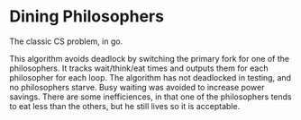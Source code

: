 # Dining Philosophers

The classic CS problem, in go.

This algorithm avoids deadlock by switching the primary fork for one of the philosophers. It tracks wait/think/eat times and outputs them for each philosopher for each loop. The algorithm has not deadlocked in testing, and no philosophers starve. Busy waiting was avoided to increase power savings. There are some inefficiences, in that one of the philosophers tends to eat less than the others, but he still lives so it is acceptable. 